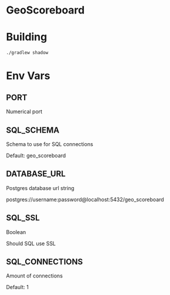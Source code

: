 # GeoScoreboard

# Building

`./gradlew shadow`

# Env Vars

## PORT

Numerical port

## SQL_SCHEMA

Schema to use for SQL connections

Default: geo_scoreboard

## DATABASE_URL

Postgres database url string

postgres://username:password@localhost:5432/geo_scoreboard

## SQL_SSL

Boolean

Should SQL use SSL

## SQL_CONNECTIONS

Amount of connections

Default: 1